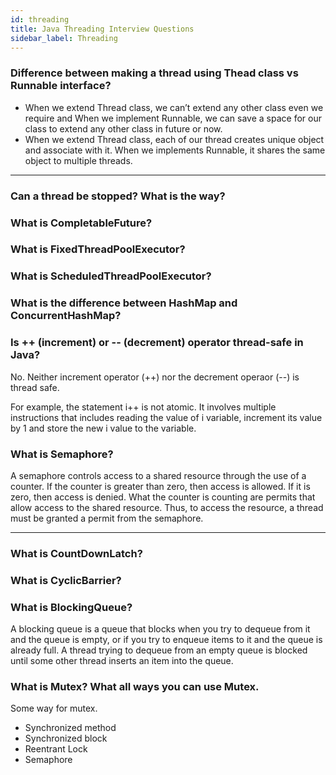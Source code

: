 ```yaml
---
id: threading
title: Java Threading Interview Questions
sidebar_label: Threading
---
```


### Difference between making a thread using Thead class vs Runnable interface?

- When we extend Thread class, we can’t extend any other class even we require and When we implement Runnable, we can save a space for our class to extend any other class in future or now.
- When we extend Thread class, each of our thread creates unique object and associate with it. When we implements Runnable, it shares the same object to multiple threads.

---
### Can a thread be stopped? What is the way?

### What is CompletableFuture?

### What is FixedThreadPoolExecutor?

### What is ScheduledThreadPoolExecutor?

### What is the difference between HashMap and ConcurrentHashMap?


### Is ++ (increment) or -- (decrement) operator thread-safe in Java?
No. Neither increment operator (++) nor the decrement operaor (--) is thread safe.

For example, the statement i++ is not atomic. It involves multiple instructions that includes reading the value of i variable, increment its value by 1 and store the new i value to the variable.

### What is Semaphore?

A semaphore controls access to a shared resource through the use of a counter. If the counter is greater than zero, then access is allowed. If it is zero, then access is denied. What the counter is counting are permits that allow access to the shared resource. Thus, to access the resource, a thread must be granted a permit from the semaphore.

---

### What is CountDownLatch?


### What is CyclicBarrier?

### What is BlockingQueue?

A blocking queue is a queue that blocks when you try to dequeue from it and the queue is empty, or if you try to enqueue items to it and the queue is already full. A thread trying to dequeue from an empty queue is blocked until some other thread inserts an item into the queue.

### What is Mutex? What all ways you can use Mutex.

Some way for mutex.
- Synchronized method
- Synchronized block
- Reentrant Lock
- Semaphore





